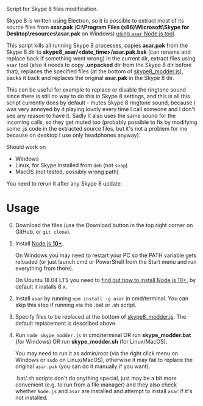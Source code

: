 Script for Skype 8 files modification.

Skype 8 is written using Electron, so it is possible to extract most of its source files from **asar.pak** (**C:\Program Files (x86)\Microsoft\Skype for Desktop\resources\asar.pak** on Windows) [using `asar` Node.js tool](https://medium.com/how-to-electron/how-to-get-source-code-of-any-electron-application-cbb5c7726c37). 

This script kills all running Skype 8 processes, copies **asar.pak** from the Skype 8 dir to **skype8_asar/<date_time>/asar.pak.bak** (can rename and replace back if something went wrong) in the current dir, extract files using `asar` tool (also it needs to copy **.unpacked** dir from the Skype 8 dir before that), replaces the specified files (at the bottom of [skype8_modder.js](https://github.com/AlexP11223/skype8_modder/blob/master/skype_modder.js)), packs it back and replaces the original **asar.pak** in the Skype 8 dir.

This can be useful for example to replace or disable the ringtone sound since there is still no way to do this in Skype 8 settings, and this is all this script currently does by default - mutes Skype 8 ringtone sound, because I was very annoyed by it playing loudly every time I call someone and I don't see any reason to have it. Sadly it also uses the same sound for the incoming calls, so they get muted too (probably possible to fix by modifying some .js code in the extracted source files, but it's not a problem for me because on desktop I use only headphones anyway).

Should work on

- Windows
- Linux, for Skype installed from `deb` (not `snap`)
- MacOS (not tested, possibly wrong path)

You need to rerun it after any Skype 8 update. 

# Usage

0. Download the files (use the Download button in the top right corner on GitHub, or `git clone`).
1. Install [Node.js **10+**](https://nodejs.org/en/download/). 

   On Windows you may need to restart your PC so the PATH variable gets reloaded (or just launch cmd or PowerShell from the Start menu and run everything from there).
   
   On Ubuntu 18.04 LTS you need to [find out how to install Node.js 10+](https://www.google.com/search?q=ubuntu+nodejs+10), by default it installs 8.x.
2. Install `asar` by running `npm install -g asar` in cmd/terminal. You can skip this step if running via the .bat or .sh script.
3. Specify files to be replaced at the bottom of [skype8_modder.js](https://github.com/AlexP11223/skype8_modder/blob/master/skype_modder.js). The default replacement is described above.
4. Run `node skype_modder.js` in cmd/terminal OR run **skype_modder.bat** (for Windows) OR run **skype_modder.sh** (for Linux/MacOS).

   You may need to run it as admin/root (via the right click menu on Windows or `sudo` on Linux/MacOS), otherwise it may fail to replace the original `asar.pak` (you can do it manually if you want). 

   .bat/.sh scripts don't do anything special, just may be a bit more convenient (e.g. to run from a file manager) and they also check whether `Node.js` and `asar` are installed and attempt to install `asar` if it's not installed.
   
